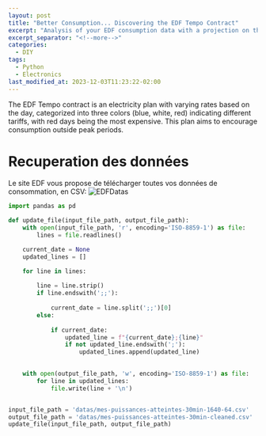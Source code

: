 ```yaml
---
layout: post
title: "Better Consumption... Discovering the EDF Tempo Contract"
excerpt: "Analysis of your EDF consumption data with a projection on the new French EDF Tempo contract..."
excerpt_separator: "<!--more-->"
categories:
  - DIY
tags:
  - Python
  - Electronics
last_modified_at: 2023-12-03T11:23:22-02:00
---
```



The EDF Tempo contract is an electricity plan with varying rates based on the day, categorized into three colors (blue, white, red) indicating different tariffs, with red days being the most expensive. This plan aims to encourage consumption outside peak periods.


# Recuperation des données

Le site EDF vous propose de télécharger toutes vos données de consommation, en CSV:
![EDFDatas](https://blog.lbrs.io/images/DownloadEDFdatas.png)

```python
import pandas as pd

def update_file(input_file_path, output_file_path):
    with open(input_file_path, 'r', encoding='ISO-8859-1') as file:
        lines = file.readlines()

    current_date = None
    updated_lines = []

    for line in lines:
        
        line = line.strip()
        if line.endswith(';;'):
            
            current_date = line.split(';;')[0]
        else:
            
            if current_date:
                updated_line = f"{current_date};{line}"
                if not updated_line.endswith(';'):
                    updated_lines.append(updated_line)

    
    with open(output_file_path, 'w', encoding='ISO-8859-1') as file:
        for line in updated_lines:
            file.write(line + '\n')


input_file_path = 'datas/mes-puissances-atteintes-30min-1640-64.csv'
output_file_path = 'datas/mes-puissances-atteintes-30min-cleaned.csv'
update_file(input_file_path, output_file_path)

```




